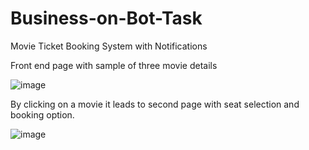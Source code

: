 # Business-on-Bot-Task
Movie Ticket Booking System with Notifications

Front end page with sample of three movie details

![image](https://github.com/Harinisri29/Business-on-Bot-Task/assets/82354561/182b83b1-0a42-461e-b905-cb373bb40ba1)

By clicking on a movie it leads to second page with seat selection and booking option.

![image](https://github.com/Harinisri29/Business-on-Bot-Task/assets/82354561/5ccba6ea-99d2-480f-a97d-929b2e783990)


